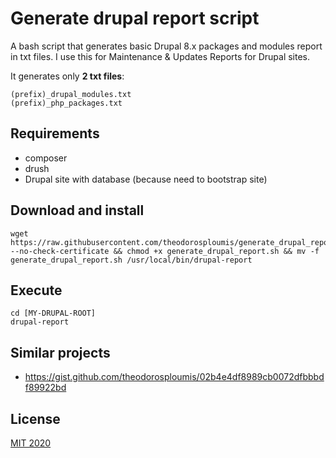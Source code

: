 # Generate drupal report script

A bash script that generates basic Drupal 8.x packages and modules report in txt files. I use this for Maintenance & Updates Reports for Drupal sites.

It generates only **2 txt files**:

```
(prefix)_drupal_modules.txt
(prefix)_php_packages.txt
```

## Requirements
- composer
- drush
- Drupal site with database (because need to bootstrap site)

## Download and install

```
wget https://raw.githubusercontent.com/theodorosploumis/generate_drupal_report/master/generate_drupal_report.sh --no-check-certificate && chmod +x generate_drupal_report.sh && mv -f generate_drupal_report.sh /usr/local/bin/drupal-report
```

## Execute

```
cd [MY-DRUPAL-ROOT]
drupal-report
```


## Similar projects
- https://gist.github.com/theodorosploumis/02b4e4df8989cb0072dfbbbdf89922bd

## License
[MIT 2020](LICENSE)